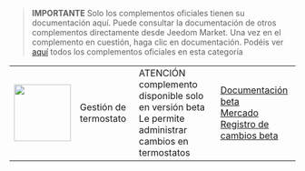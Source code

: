 
>**IMPORTANTE**
>Solo los complementos oficiales tienen su documentación aquí. Puede consultar la documentación de otros complementos directamente desde Jeedom Market. Una vez en el complemento en cuestión, haga clic en documentación.
>Podéis ver [aquí](https://market.jeedom.com/index.php?v=d&p=market&type=plugin&categorie=thermostatmanager) todos los complementos oficiales en esta categoría


| | | | |
|--- | --- | --- | ---|
|<img src="./beta/._icon.png" class="pluginLogo" width="100" />|Gestión de termostato|ATENCIÓN complemento disponible solo en versión beta<br/>Le permite administrar cambios en termostatos|[Documentación beta](./beta/index.md)<br/>[Mercado](https://market.jeedom.com/index.php?v=d&p=market_display&id=4200)<br/>[Registro de cambios beta](./beta/changelog.md)|
